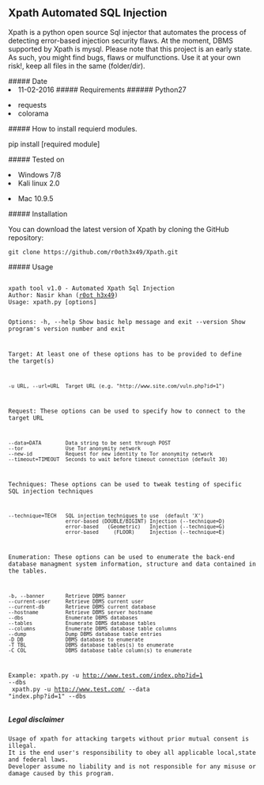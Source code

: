 ## Xpath Automated SQL Injection
<p>Xpath is a python open source Sql injector that automates the process of detecting error-based injection security flaws.
At the moment, DBMS supported by Xpath is mysql.
Please note that this project is an early state. As such, you might find bugs, flaws or mulfunctions.
Use it at your own risk!, keep all files in the same (folder/dir).</p>
##### Date 
<li>11-02-2016
##### Requirements
###### Python27<br /><p>
<li> requests <br />
<li> colorama</p>
##### How to install requierd modules.
<p>pip install [required module] </p>
##### Tested on
<p><li>Windows 7/8 <br />
<li>Kali linux 2.0</p>
<li>Mac 10.9.5 </p> 
##### Installation
<p>You can download the latest version of Xpath by cloning the GitHub repository:</p>
<pre><code>git clone https://github.com/r0oth3x49/Xpath.git</pre></code>
##### Usage
<pre><code>
xpath tool v1.0 - Automated Xpath Sql Injection
Author: Nasir khan (<a href="http://r0oth3x49.herokuapp.com/">r0ot h3x49</a>)
Usage: xpath.py [options]

Options:
  -h, --help           Show basic help message and exit
  --version            Show program's version number and exit
  
  Target:
    At least one of these options has to be provided to define the
    target(s)
	
    -u URL, --url=URL  Target URL (e.g. "http://www.site.com/vuln.php?id=1")

  Request:
    These options can be used to specify how to connect to the target URL

    --data=DATA        Data string to be sent through POST
    --tor              Use Tor anonymity network
    --new-id           Request for new identity to Tor anonymity network
    --timeout=TIMEOUT  Seconds to wait before timeout connection (default 30)

  Techniques:
    These options can be used to tweak testing of specific SQL injection
    techniques

    --technique=TECH   SQL injection techniques to use  (default 'X')
                       error-based (DOUBLE/BIGINT) Injection (--technique=D)
                       error-based   (Geometric)   Injection (--technique=G)
                       error-based     (FLOOR)     Injection (--technique=E)

  Enumeration:
    These options can be used to enumerate the back-end database
    managment system information, structure and data contained in the
    tables.

    -b, --banner       Retrieve DBMS banner
    --current-user     Retrieve DBMS current user
    --current-db       Retrieve DBMS current database
    --hostname         Retrieve DBMS server hostname
    --dbs              Enumerate DBMS databases
    --tables           Enumerate DBMS database tables
    --columns          Enumerate DBMS database table columns
    --dump             Dump DBMS database table entries
    -D DB              DBMS database to enumerate
    -T TBL             DBMS database tables(s) to enumerate
    -C COL             DBMS database table column(s) to enumerate
  Example:
    xpath.py -u http://www.test.com/index.php?id=1 --dbs<br />
    xpath.py -u http://www.test.com/ --data "index.php?id=1" --dbs
  </pre></code>
##### Legal disclaimer
    Usage of xpath for attacking targets without prior mutual consent is illegal.
    It is the end user's responsibility to obey all applicable local,state and federal laws. 
    Developer assume no liability and is not responsible for any misuse or damage caused by this program.
